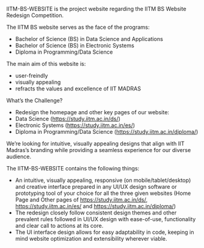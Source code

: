 IITM-BS-WEBSITE is the project website regarding the IITM BS Website Redesign Competition.

The IITM BS website serves as the face of the programs:
- Bachelor of Science (BS) in Data Science and Applications
- Bachelor of Science (BS) in Electronic Systems
- Diploma in Programming/Data Science

The main aim of this website is:
- user-freindly
- visually appealing
- refracts the values and excellence of IIT MADRAS 

What’s the Challenge?
- Redesign the homepage and other key pages of our website:
- Data Science (https://study.iitm.ac.in/ds/)
- Electronic Systems (https://study.iitm.ac.in/es/)
- Diploma in Programming/Data Science (https://study.iitm.ac.in/diploma/)

We’re looking for intuitive, visually appealing designs that align with IIT Madras’s branding while providing a seamless experience for our diverse audience.

The IITM-BS-WEBSITE contains the following things:
- An intuitive, visually appealing, responsive (on mobile/tablet/desktop) and creative interface prepared in any UI/UX design software or prototyping tool of your choice for all the three given websites (Home Page and Other pages of https://study.iitm.ac.in/ds/, https://study.iitm.ac.in/es/ and https://study.iitm.ac.in/diploma/)
- The redesign closely follow consistent design themes and other prevalent rules followed in UI/UX design with ease-of-use, functionality and clear call to actions at its core.
- The UI interface design allows for easy adaptability in code, keeping in mind website optimization and extensibility wherever viable.
